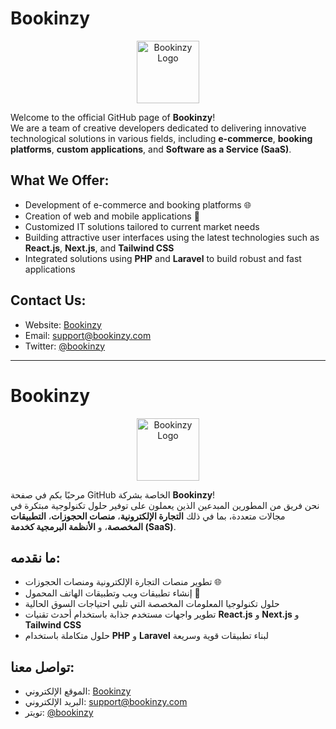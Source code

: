 # Bookinzy
<p align="center">
  <img src="https://bookinzy.com/wp-content/uploads/2021/07/logo.png" alt="Bookinzy Logo" width="100">
</p>

Welcome to the official GitHub page of **Bookinzy**!  
We are a team of creative developers dedicated to delivering innovative technological solutions in various fields, including **e-commerce**, **booking platforms**, **custom applications**, and **Software as a Service (SaaS)**.

## What We Offer:
- Development of e-commerce and booking platforms 🌐  
- Creation of web and mobile applications 📱  
- Customized IT solutions tailored to current market needs  
- Building attractive user interfaces using the latest technologies such as **React.js**, **Next.js**, and **Tailwind CSS**  
- Integrated solutions using **PHP** and **Laravel** to build robust and fast applications  

## Contact Us:
- Website: [Bookinzy](https://bookinzy.com)  
- Email: [support@bookinzy.com](mailto:support@bookinzy.com)  
- Twitter: [@bookinzy](https://twitter.com/bookinzy)  

---

# Bookinzy
<p align="center">
  <img src="https://bookinzy.com/wp-content/uploads/2021/07/logo.png" alt="Bookinzy Logo" width="100">
</p>

مرحبًا بكم في صفحة GitHub الخاصة بشركة **Bookinzy**!  
نحن فريق من المطورين المبدعين الذين يعملون على توفير حلول تكنولوجية مبتكرة في مجالات متعددة، بما في ذلك **التجارة الإلكترونية**، **منصات الحجوزات**، **التطبيقات المخصصة**، و **الأنظمة البرمجية كخدمة (SaaS)**.

## ما نقدمه:
- تطوير منصات التجارة الإلكترونية ومنصات الحجوزات 🌐  
- إنشاء تطبيقات ويب وتطبيقات الهاتف المحمول 📱  
- حلول تكنولوجيا المعلومات المخصصة التي تلبي احتياجات السوق الحالية  
- تطوير واجهات مستخدم جذابة باستخدام أحدث تقنيات **React.js** و **Next.js** و **Tailwind CSS**  
- حلول متكاملة باستخدام **PHP** و **Laravel** لبناء تطبيقات قوية وسريعة  

## تواصل معنا:
- الموقع الإلكتروني: [Bookinzy](https://bookinzy.com)  
- البريد الإلكتروني: [support@bookinzy.com](mailto:support@bookinzy.com)  
- تويتر: [@bookinzy](https://twitter.com/bookinzy)  
